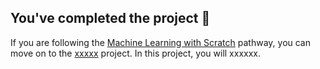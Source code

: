 ## You've completed the project 🎉

If you are following the [Machine Learning with Scratch](https://projects.raspberrypi.org/en/pathways/scratch-machine-learning) pathway, you can move on to the [xxxxx](https://projects.raspberrypi.org/en/projects/xxxxx) project. In this project, you will xxxxxx.
